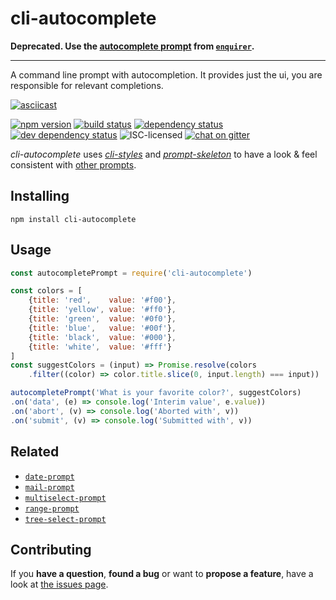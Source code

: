 # cli-autocomplete

**Deprecated. Use the [autocomplete prompt](https://github.com/enquirer/enquirer#autocomplete-prompt) from [`enquirer`](https://github.com/enquirer/enquirer).**

---

A command line prompt with autocompletion. It provides just the ui, you are responsible for relevant completions.

[![asciicast](https://asciinema.org/a/82643.png)](https://asciinema.org/a/82643)

[![npm version](https://img.shields.io/npm/v/cli-autocomplete.svg)](https://www.npmjs.com/package/cli-autocomplete)
[![build status](https://img.shields.io/travis/derhuerst/cli-autocomplete.svg)](https://travis-ci.org/derhuerst/cli-autocomplete)
[![dependency status](https://img.shields.io/david/derhuerst/cli-autocomplete.svg)](https://david-dm.org/derhuerst/cli-autocomplete#info=dependencies)
[![dev dependency status](https://img.shields.io/david/dev/derhuerst/cli-autocomplete.svg)](https://david-dm.org/derhuerst/cli-autocomplete#info=devDependencies)
![ISC-licensed](https://img.shields.io/github/license/derhuerst/cli-autocomplete.svg)
[![chat on gitter](https://badges.gitter.im/derhuerst.svg)](https://gitter.im/derhuerst)

*cli-autocomplete* uses [*cli-styles*](https://github.com/derhuerst/cli-styles) and [*prompt-skeleton*](https://github.com/derhuerst/prompt-skeleton) to have a look & feel consistent with [other prompts](https://github.com/derhuerst/prompt-skeleton#prompts-using-prompt-skeleton).


## Installing

```
npm install cli-autocomplete
```


## Usage

```js
const autocompletePrompt = require('cli-autocomplete')

const colors = [
	{title: 'red',    value: '#f00'},
	{title: 'yellow', value: '#ff0'},
	{title: 'green',  value: '#0f0'},
	{title: 'blue',   value: '#00f'},
	{title: 'black',  value: '#000'},
	{title: 'white',  value: '#fff'}
]
const suggestColors = (input) => Promise.resolve(colors
	.filter((color) => color.title.slice(0, input.length) === input))

autocompletePrompt('What is your favorite color?', suggestColors)
.on('data', (e) => console.log('Interim value', e.value))
.on('abort', (v) => console.log('Aborted with', v))
.on('submit', (v) => console.log('Submitted with', v))
```


## Related

- [`date-prompt`](https://github.com/derhuerst/date-prompt)
- [`mail-prompt`](https://github.com/derhuerst/mail-prompt)
- [`multiselect-prompt`](https://github.com/derhuerst/multiselect-prompt)
- [`range-prompt`](https://github.com/derhuerst/range-prompt)
- [`tree-select-prompt`](https://github.com/derhuerst/tree-select-prompt)


## Contributing

If you **have a question**, **found a bug** or want to **propose a feature**, have a look at [the issues page](https://github.com/derhuerst/cli-autocomplete/issues).
